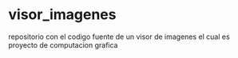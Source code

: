 # visor_imagenes
repositorio con el codigo fuente de un visor de imagenes el cual es proyecto de computacion grafica 
